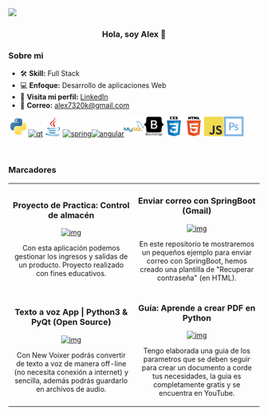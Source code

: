 
<img src="https://i.postimg.cc/s2Qn9PBd/portada-Git.jpg">
<h3 align="center">Hola, soy Alex 👋</h3>

### Sobre mi

* 🛠 **Skill:** Full Stack
* 💻 **Enfoque:** Desarrollo de aplicaciones Web
* 👔 **Visita mi perfil:** [LinkedIn](https://www.linkedin.com/in/alex7320/)
* 📧 **Correo:** alex7320k@gmail.com

<p align="left"><a href="https://www.python.org" target="_blank" rel="noreferrer"><img src="https://raw.githubusercontent.com/devicons/devicon/master/icons/python/python-original.svg" alt="python" width="40" height="40"></a><a href="https://www.qt.io/" target="_blank" rel="noreferrer"><img src="https://upload.wikimedia.org/wikipedia/commons/0/0b/Qt_logo_2016.svg" alt="qt" width="40" height="40"></a><a href="https://www.java.com" target="_blank" rel="noreferrer"><img src="https://raw.githubusercontent.com/devicons/devicon/master/icons/java/java-original.svg" alt="java" width="40" height="40"></a><a href="https://spring.io/" target="_blank" rel="noreferrer"><img src="https://www.vectorlogo.zone/logos/springio/springio-icon.svg" alt="spring" width="40" height="40"></a><a href="https://angular.io" target="_blank" rel="noreferrer"><img src="https://angular.io/assets/images/logos/angular/angular.svg" alt="angular" width="40" height="40"></a><a href="https://www.mysql.com/" target="_blank" rel="noreferrer"><img src="https://raw.githubusercontent.com/devicons/devicon/master/icons/mysql/mysql-original-wordmark.svg" alt="mysql" width="40" height="40"></a><a href="https://getbootstrap.com" target="_blank" rel="noreferrer"><img src="https://raw.githubusercontent.com/devicons/devicon/master/icons/bootstrap/bootstrap-plain-wordmark.svg" alt="bootstrap" width="40" height="40"></a><a href="https://www.w3schools.com/css/" target="_blank" rel="noreferrer"><img src="https://raw.githubusercontent.com/devicons/devicon/master/icons/css3/css3-original-wordmark.svg" alt="css3" width="40" height="40"></a><a href="https://www.w3.org/html/" target="_blank" rel="noreferrer"><img src="https://raw.githubusercontent.com/devicons/devicon/master/icons/html5/html5-original-wordmark.svg" alt="html5" width="40" height="40"></a><a href="https://developer.mozilla.org/en-US/docs/Web/JavaScript" target="_blank" rel="noreferrer"><img src="https://raw.githubusercontent.com/devicons/devicon/master/icons/javascript/javascript-original.svg" alt="javascript" width="40" height="40"></a><a href="https://www.photoshop.com/en" target="_blank" rel="noreferrer"><img src="https://raw.githubusercontent.com/devicons/devicon/master/icons/photoshop/photoshop-line.svg" alt="photoshop" width="40" height="40"></a></p>


<br>

### Marcadores

<table>

<tr>
<td width="50%">
<h3 align="center">Proyecto de Practica: Control de almacén</h3>
<div align="center">
<a href="https://github.com/ALEX7320/almacen-app-web-practica" target="_blank">
<img src="https://i.postimg.cc/j20tnh5j/almacen-pro.jpg" width="95%" alt="img">
</a>
<p>Con esta aplicación podemos gestionar los ingresos y salidas de un producto. Proyecto realizado con fines educativos.
</p>
</div>
</td>
<td width="50%">
<h3 align="center">Enviar correo con SpringBoot (Gmail)</h3>
<div align="center">
<a href="https://github.com/ALEX7320/send-email-springboot" target="_blank">
<img src="https://i.postimg.cc/vB6GmKGj/mail-spring.jpg" width="95%" alt="img">
</a>
<p>En este repositorio te mostraremos un pequeños ejemplo para enviar correo con SpringBoot, hemos creado una plantilla de "Recuperar contraseña" (en HTML).
</p>
</div>
</td>
</tr>

<tr>
<td width="50%">
<h3 align="center">Texto a voz App | Python3 & PyQt (Open Source)</h3>
<div align="center">
<a href="https://github.com/ALEX7320/new-voixer" target="_blank">
<img src="https://i.postimg.cc/tJ8Pbcd2/git-voixer.jpg" width="95%" alt="img">
</a>
<p>Con New Voixer podrás convertir de texto a voz de manera off-line (no necesita conexión a internet) 
y sencilla, además podrás guardarlo en archivos de audio.
</p>
</div>
</td>
<td width="50%">
<h3 align="center">Guía: Aprende a crear PDF en Python</h3>
<div align="center">
<a href="https://github.com/ALEX7320/guia-pdf-python" target="_blank">
<img src="https://i.postimg.cc/mD27yC2N/git-pdfpy.jpg" width="95%" alt="img">
</a>
<p>Tengo elaborada una guia de los parametros que se deben seguir para crear un 
documento a corde tus necesidades, la guia es completamente gratis y se encuentra en YouTube.</p>
</div>
</td>
</tr>

</table>


